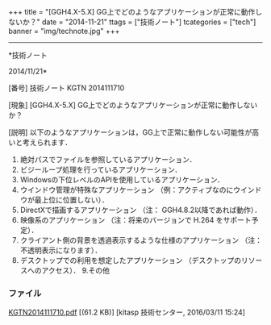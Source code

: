 ﻿+++
title = "[GGH4.X-5.X] GG上でどのようなアプリケーションが正常に動作しないか？"
date = "2014-11-21"
ttags = ["技術ノート"]
tcategories = ["tech"]
banner = "img/technote.jpg"
+++

-----------------------------------------------------------------------------------------------------------------------------

*技術ノート

2014/11/21*


[番号]
技術ノート KGTN 2014111710

[現象]
[GGH4.X-5.X] GG上でどのようなアプリケーションが正常に動作しないか？

[説明]
以下のようなアプリケーションは，GG上で正常に動作しない可能性が高いと考えられます．

1. 絶対パスでファイルを参照しているアプリケーション．
2. ビジーループ処理を行っているアプリケーション．
3. Windowsの下位レベルのAPIを使用しているアプリケーション．
4. ウインドウ管理が特殊なアプリケーション
（例：アクティブなのにウインドウが最上位に位置しない）．
5. DirectXで描画するアプリケーション （注：
GGH4.8.2以降であれば動作）．
6. 映像系のアプリケーション （注：将来のバージョンで H.264
をサポート予定）．
7. クライアント側の背景を透過表示するような仕様のアプリケーション
（注：不透明表示になります）．
8. デスクトップでの利用を想定したアプリケーション
（デスクトップのリソースへのアクセス）．
9.その他


### ファイル

 
 


[KGTN2014111710.pdf](http://techreport.kitasp.net/attachments/download/2493/KGTN2014111710.pdf)
 [(61.2 KB)] [kitasp 技術センター, 2016/03/11
15:24]


 


 

